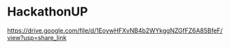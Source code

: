 # HackathonUP
https://drive.google.com/file/d/1EoywHFXvNB4b2WYkggNZGfFZ6A85BfeF/view?usp=share_link
